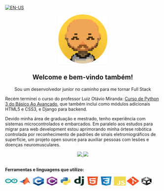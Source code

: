<a href="https://github.com/hv-pm"><img title="EN-US" src="https://raw.githubusercontent.com/stevenrskelton/flag-icon/master/png/16/country-4x3/us.png"></img></a>
<p align="center"><img height="160em" width="159em" src="https://github.com/hv-pm/hv-pm/blob/main/img/avatar.png"></img>
<h2 align="center">Welcome e bem-vindo também!</h2>
<p align="center">Sou um desenvolvedor junior no caminho para me tornar Full Stack</p>
<p>Recém terminei o curso do professor Luiz Otávio Miranda: <a href="https://www.udemy.com/course/python-3-do-zero-ao-avancado">Curso de Python 3 do Básico Ao Avançado</a>, que também inclui como módulos adicionais HTML5 e CSS3, e Django para backend.</p>

<p>Devido minha área de graduação e mestrado, tenho experiência com sistemas microcontrolados e embarcados. Em paralelo aos estudos para migrar para web development estou aprimorando minha órtese robótica controlada por reconhecimento de padrões de sinais eletromiográficos de superfície, um projeto open source para auxiliar pessoas com lesões e doenças neuromusculares.</p>

<div align="center">
  <a href="https://github.com/hv-pm">
    <img height="180em" src="https://github-readme-stats-sigma-five.vercel.app/api?username=hv-pm&show_icons=true&icon_color=a31595&title_color=a31595&count_private=true&border_color=30,ffc02b,fff375&bg_color=30,ffc02b,fff375">
    </img>
    <img height="180em" src="https://github-readme-stats-sigma-five.vercel.app/api/top-langs/?username=hv-pm&layout=compact&title_color=a31595&bg_color=30,fff375,ffc02b&border_color=30,fff375,ffc02b"> 
  </a>
</div>
<div style="display: inline_block"><br>
  <p><b>Ferramentas e linguagens que utilizo:</b></p>
  <img align="center" height="30" width="40" title="Arduino" src="https://raw.githubusercontent.com/devicons/devicon/master/icons/arduino/arduino-original.svg">
  <img align="center" height="30" width="40" title="MATLAB" src="https://raw.githubusercontent.com/devicons/devicon/master/icons/matlab/matlab-original.svg">
  <img align="center" height="30" width="40" title="C++" src="https://raw.githubusercontent.com/devicons/devicon/master/icons/cplusplus/cplusplus-original.svg">
  <img align="center" height="30" width="40" title="C#" src="https://raw.githubusercontent.com/devicons/devicon/master/icons/csharp/csharp-original.svg">
  <img align="center" height="30" width="40" title="Python" src="https://raw.githubusercontent.com/devicons/devicon/master/icons/python/python-original.svg">
  <img align="center" height="30" width="40" title="Django" src="https://raw.githubusercontent.com/devicons/devicon/master/icons/django/django-plain.svg">
  <img align="center" height="30" width="40" title="HTML5" src="https://raw.githubusercontent.com/devicons/devicon/master/icons/html5/html5-original.svg">
  <img align="center" height="30" width="40" title="CSS3" src="https://raw.githubusercontent.com/devicons/devicon/master/icons/css3/css3-original.svg">
  <img align="center" height="30" width="40" title="JavaScript" src="https://raw.githubusercontent.com/devicons/devicon/master/icons/javascript/javascript-plain.svg">
  <img align="center" height="30" width="40" title="Git" src="https://raw.githubusercontent.com/devicons/devicon/master/icons/git/git-original.svg">
  <img align="center" height="30" width="40" title="Unity" src="https://raw.githubusercontent.com/devicons/devicon/master/icons/unity/unity-original.svg">
</div>
